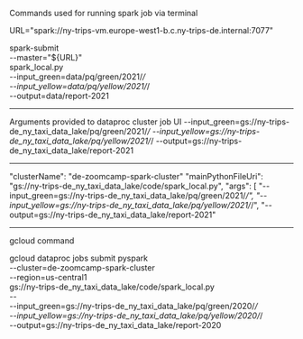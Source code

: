 Commands used for running spark job via terminal

URL="spark://ny-trips-vm.europe-west1-b.c.ny-trips-de.internal:7077"

spark-submit \
  --master="${URL}" \
  spark_local.py \
    --input_green=data/pq/green/2021/*/ \
    --input_yellow=data/pq/yellow/2021/*/ \
    --output=data/report-2021

-----

Arguments provided to dataproc cluster job UI
--input_green=gs://ny-trips-de_ny_taxi_data_lake/pq/green/2021/*/
--input_yellow=gs://ny-trips-de_ny_taxi_data_lake/pq/yellow/2021/*/
--output=gs://ny-trips-de_ny_taxi_data_lake/report-2021

-----
"clusterName": "de-zoomcamp-spark-cluster"
"mainPythonFileUri": "gs://ny-trips-de_ny_taxi_data_lake/code/spark_local.py",
"args": [
"--input_green=gs://ny-trips-de_ny_taxi_data_lake/pq/green/2021/*/",
"--input_yellow=gs://ny-trips-de_ny_taxi_data_lake/pq/yellow/2021/*/",
"--output=gs://ny-trips-de_ny_taxi_data_lake/report-2021"

----

gcloud command

gcloud dataproc jobs submit pyspark \
  --cluster=de-zoomcamp-spark-cluster \
  --region=us-central1 \
  gs://ny-trips-de_ny_taxi_data_lake/code/spark_local.py \
  -- \
    --input_green=gs://ny-trips-de_ny_taxi_data_lake/pq/green/2020/*/ \
    --input_yellow=gs://ny-trips-de_ny_taxi_data_lake/pq/yellow/2020/*/ \
    --output=gs://ny-trips-de_ny_taxi_data_lake/report-2020
